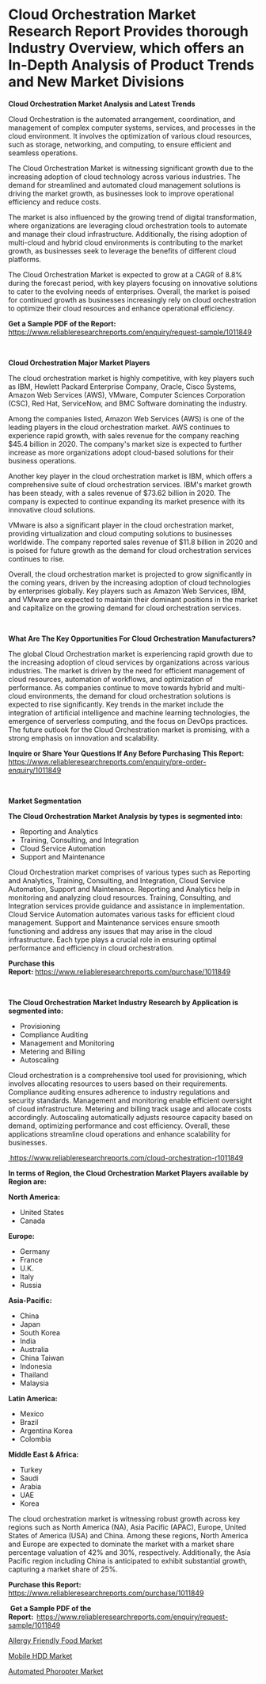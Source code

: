 <p><h1>Cloud Orchestration Market Research Report Provides thorough Industry Overview, which offers an In-Depth Analysis of Product Trends and New Market Divisions</h1></p><p><strong>Cloud Orchestration Market Analysis and Latest Trends</strong></p>
<p><p>Cloud Orchestration is the automated arrangement, coordination, and management of complex computer systems, services, and processes in the cloud environment. It involves the optimization of various cloud resources, such as storage, networking, and computing, to ensure efficient and seamless operations.</p><p>The Cloud Orchestration Market is witnessing significant growth due to the increasing adoption of cloud technology across various industries. The demand for streamlined and automated cloud management solutions is driving the market growth, as businesses look to improve operational efficiency and reduce costs.</p><p>The market is also influenced by the growing trend of digital transformation, where organizations are leveraging cloud orchestration tools to automate and manage their cloud infrastructure. Additionally, the rising adoption of multi-cloud and hybrid cloud environments is contributing to the market growth, as businesses seek to leverage the benefits of different cloud platforms.</p><p>The Cloud Orchestration Market is expected to grow at a CAGR of 8.8% during the forecast period, with key players focusing on innovative solutions to cater to the evolving needs of enterprises. Overall, the market is poised for continued growth as businesses increasingly rely on cloud orchestration to optimize their cloud resources and enhance operational efficiency.</p></p>
<p><strong>Get a Sample PDF of the Report:&nbsp;</strong> <a href="https://www.reliableresearchreports.com/enquiry/request-sample/1011849">https://www.reliableresearchreports.com/enquiry/request-sample/1011849</a></p>
<p>&nbsp;</p>
<p><strong>Cloud Orchestration Major Market Players</strong></p>
<p><p>The cloud orchestration market is highly competitive, with key players such as IBM, Hewlett Packard Enterprise Company, Oracle, Cisco Systems, Amazon Web Services (AWS), VMware, Computer Sciences Corporation (CSC), Red Hat, ServiceNow, and BMC Software dominating the industry.</p><p>Among the companies listed, Amazon Web Services (AWS) is one of the leading players in the cloud orchestration market. AWS continues to experience rapid growth, with sales revenue for the company reaching $45.4 billion in 2020. The company's market size is expected to further increase as more organizations adopt cloud-based solutions for their business operations.</p><p>Another key player in the cloud orchestration market is IBM, which offers a comprehensive suite of cloud orchestration services. IBM's market growth has been steady, with a sales revenue of $73.62 billion in 2020. The company is expected to continue expanding its market presence with its innovative cloud solutions.</p><p>VMware is also a significant player in the cloud orchestration market, providing virtualization and cloud computing solutions to businesses worldwide. The company reported sales revenue of $11.8 billion in 2020 and is poised for future growth as the demand for cloud orchestration services continues to rise.</p><p>Overall, the cloud orchestration market is projected to grow significantly in the coming years, driven by the increasing adoption of cloud technologies by enterprises globally. Key players such as Amazon Web Services, IBM, and VMware are expected to maintain their dominant positions in the market and capitalize on the growing demand for cloud orchestration services.</p></p>
<p>&nbsp;</p>
<p><strong>What Are The Key Opportunities For Cloud Orchestration Manufacturers?</strong></p>
<p><p>The global Cloud Orchestration market is experiencing rapid growth due to the increasing adoption of cloud services by organizations across various industries. The market is driven by the need for efficient management of cloud resources, automation of workflows, and optimization of performance. As companies continue to move towards hybrid and multi-cloud environments, the demand for cloud orchestration solutions is expected to rise significantly. Key trends in the market include the integration of artificial intelligence and machine learning technologies, the emergence of serverless computing, and the focus on DevOps practices. The future outlook for the Cloud Orchestration market is promising, with a strong emphasis on innovation and scalability.</p></p>
<p><strong>Inquire or Share Your Questions If Any Before Purchasing This Report:</strong> <a href="https://www.reliableresearchreports.com/enquiry/pre-order-enquiry/1011849">https://www.reliableresearchreports.com/enquiry/pre-order-enquiry/1011849</a></p>
<p>&nbsp;</p>
<p><strong>Market Segmentation</strong></p>
<p><strong>The Cloud Orchestration Market Analysis by types is segmented into:</strong></p>
<p><ul><li>Reporting and Analytics</li><li>Training, Consulting, and Integration</li><li>Cloud Service Automation</li><li>Support and Maintenance</li></ul></p>
<p><p>Cloud Orchestration market comprises of various types such as Reporting and Analytics, Training, Consulting, and Integration, Cloud Service Automation, Support and Maintenance. Reporting and Analytics help in monitoring and analyzing cloud resources. Training, Consulting, and Integration services provide guidance and assistance in implementation. Cloud Service Automation automates various tasks for efficient cloud management. Support and Maintenance services ensure smooth functioning and address any issues that may arise in the cloud infrastructure. Each type plays a crucial role in ensuring optimal performance and efficiency in cloud orchestration.</p></p>
<p><strong>Purchase this Report:&nbsp;</strong><a href="https://www.reliableresearchreports.com/purchase/1011849">https://www.reliableresearchreports.com/purchase/1011849</a></p>
<p>&nbsp;</p>
<p><strong>The Cloud Orchestration Market Industry Research by Application is segmented into:</strong></p>
<p><ul><li>Provisioning</li><li>Compliance Auditing</li><li>Management and Monitoring</li><li>Metering and Billing</li><li>Autoscaling</li></ul></p>
<p><p>Cloud orchestration is a comprehensive tool used for provisioning, which involves allocating resources to users based on their requirements. Compliance auditing ensures adherence to industry regulations and security standards. Management and monitoring enable efficient oversight of cloud infrastructure. Metering and billing track usage and allocate costs accordingly. Autoscaling automatically adjusts resource capacity based on demand, optimizing performance and cost efficiency. Overall, these applications streamline cloud operations and enhance scalability for businesses.</p></p>
<p><a href="https://www.reliableresearchreports.com/cloud-orchestration-r1011849">&nbsp;https://www.reliableresearchreports.com/cloud-orchestration-r1011849</a></p>
<p><strong>In terms of Region, the Cloud Orchestration Market Players available by Region are:</strong></p>
<p>
    <p> <strong> North America: </strong>
        <ul>
            <li>United States</li>
            <li>Canada</li>
        </ul>
        </p> 
    <p> <strong> Europe: </strong>
        <ul>
            <li>Germany</li>
            <li>France</li>
            <li>U.K.</li>
            <li>Italy</li>
            <li>Russia</li>
        </ul>
        </p> 
    <p> <strong> Asia-Pacific: </strong>
        <ul>
            <li>China</li>
            <li>Japan</li>
            <li>South Korea</li>
            <li>India</li>
            <li>Australia</li>
            <li>China Taiwan</li>
            <li>Indonesia</li>
            <li>Thailand</li>
            <li>Malaysia</li>
        </ul>
        </p> 
    <p> <strong> Latin America: </strong>
        <ul>
            <li>Mexico</li>
            <li>Brazil</li>
            <li>Argentina Korea</li>
            <li>Colombia</li>
        </ul>
        </p> 
    <p> <strong> Middle East & Africa: </strong>
        <ul>
            <li>Turkey</li>
            <li>Saudi</li>
            <li>Arabia</li>
            <li>UAE</li>
            <li>Korea</li>
        </ul>
    </p>
    </p>
<p><p>The cloud orchestration market is witnessing robust growth across key regions such as North America (NA), Asia Pacific (APAC), Europe, United States of America (USA) and China. Among these regions, North America and Europe are expected to dominate the market with a market share percentage valuation of 42% and 30%, respectively. Additionally, the Asia Pacific region including China is anticipated to exhibit substantial growth, capturing a market share of 25%.</p></p>
<p><strong>Purchase this Report: </strong><a href="https://www.reliableresearchreports.com/purchase/1011849">https://www.reliableresearchreports.com/purchase/1011849</a></p>
<p>&nbsp;<strong>Get a Sample PDF of the Report:&nbsp;&nbsp;</strong><a href="https://www.reliableresearchreports.com/enquiry/request-sample/1011849">https://www.reliableresearchreports.com/enquiry/request-sample/1011849</a></p>
<p><strong></strong></p>
<p><p><a href="https://www.linkedin.com/pulse/analyzing-allergy-friendly-food-market-global-industry-perspective-sxjvc?trackingId=vKv%2FwnKbPLjR3nKpL1idaw%3D%3D">Allergy Friendly Food Market</a></p><p><a href="https://www.linkedin.com/pulse/decoding-mobile-hdd-market-metrics-share-trends-growth-nfx2e">Mobile HDD Market</a></p><p><a href="https://www.linkedin.com/pulse/automated-phoropter-market-size-reveals-best-marketing-xdhne">Automated Phoropter Market</a></p></p>